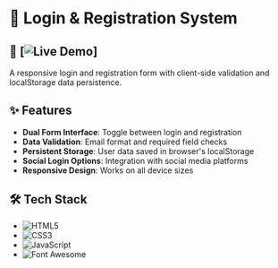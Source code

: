 # 🔐 Login & Registration System

## 🚀  [![Live Demo](https://reemabdelkader.github.io/Login-Registration-Form/)]
A responsive login and registration form with client-side validation and localStorage data persistence.

## ✨ Features

- **Dual Form Interface**: Toggle between login and registration
- **Data Validation**: Email format and required field checks
- **Persistent Storage**: User data saved in browser's localStorage
- **Social Login Options**: Integration with social media platforms
- **Responsive Design**: Works on all device sizes

## 🛠 Tech Stack

- ![HTML5](https://img.shields.io/badge/HTML5-E34F26?style=flat&logo=html5&logoColor=white)
- ![CSS3](https://img.shields.io/badge/CSS3-1572B6?style=flat&logo=css3&logoColor=white)
- ![JavaScript](https://img.shields.io/badge/JavaScript-F7DF1E?style=flat&logo=javascript&logoColor=black)
- ![Font Awesome](https://img.shields.io/badge/Font_Awesome-528DD7?style=flat&logo=font-awesome&logoColor=white)

